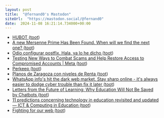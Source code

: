 ```yaml
---
layout: post
title:  "@fernand0's Mastodon"
siteUrl:  "https://mastodon.social/@fernand0"
date:  2024-11-08 16:21:14.734000+00:00
---
```

*  [HUBOT ](https://hubot.github.com) ([toot](https://mastodon.social/@fernand0/113448247278372398))
*  [A new Mersenne Prime Has Been Found. When will we find the next one? ](https://blog.computationalcomplexity.org/2024/11/a-new-mersenne-prime-has-been-found.htm) ([toot](https://mastodon.social/@fernand0/113448042723348844))
*  [Odio configurar postfix. Hala, ya lo he dicho ](https://mastodon.social/@fernand0/113447612147870466) ([toot](https://mastodon.social/@fernand0/113447612147870466))
*  [Testing New Ways to Combat Scams and Help Restore Access to Compromised Accounts \| Meta ](https://about.fb.com/news/2024/10/testing-combat-scams-restore-compromised-accounts) ([toot](https://mastodon.social/@fernand0/113447248120741991))
*  [Perkeep ](https://perkeep.org) ([toot](https://mastodon.social/@fernand0/113447022160531312))
*  [Planos de Zaragoza con niveles de Renta ](https://eszaragoza.blogspot.com/2024/10/planos-de-zaragoza-con-niveles-de-renta.html?spref=t) ([toot](https://mastodon.social/@fernand0/113446929806082896))
*  [WhatsApp info's hit the dark web market. Stay sharp online - it's always easier to dodge cyber trouble than fix it later ](https://safeonweb.be/en/news/whatsapp-infos-hit-dark-web-market-stay-sharp-online-its-always-easier-dodge-cyber-trouble-fi) ([toot](https://mastodon.social/@fernand0/113446660260699956))
*  [Letters from the Future of Learning: Why Education Will Not Be Saved by Chatbots ](https://nepc.colorado.edu/blog/why-educatio) ([toot](https://mastodon.social/@fernand0/113445654370222206))
*  [11 predictions concerning technology in education revisited and updated — ICT & Computing in Education ](https://www.ictineducation.org/home-page/11-predictions-concerning-technology-in-education-revisited-and-update) ([toot](https://mastodon.social/@fernand0/113444871219053725))
*  [Fighting for our web ](https://www.citationneeded.news/fighting-for-our-web) ([toot](https://mastodon.social/@fernand0/113443115554516757))
